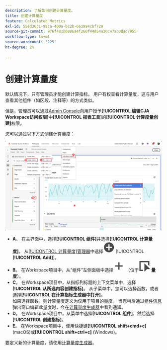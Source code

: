 ```yaml
---
description: 了解如何创建计算量度。
title: 创建计算量度
feature: Calculated Metrics
exl-id: 55ed36c1-99ca-400a-bc2b-661994cbf720
source-git-commit: 976f481b6886a4f260f44854a30c47ab0dad7955
workflow-type: tm+mt
source-wordcount: '225'
ht-degree: 2%

---
```


# 创建计算量度

默认情况下，只有管理员才能创建计算指标。 用户有权查看计算量度，这与用户查看其他组件（如区段、注释等）的方式类似。

但是，管理员可以通过[Admin Console](/help/technotes/access-control.md#user-level-access)向用户授予&#x200B;**[!UICONTROL 编辑CJA Workspace访问权限]**&#x200B;中&#x200B;**[!UICONTROL 报表工具]**&#x200B;的&#x200B;**[!UICONTROL 计算度量创建]**&#x200B;权限。


您可以通过以下方式创建计算量度：

![创建计算量度的方式](assets/create-metric.png)

* **A**。 在主界面中，选择&#x200B;**[!UICONTROL 组件]**&#x200B;并选择&#x200B;**[!UICONTROL 计算量度]**。 从[[!UICONTROL 计算量度]管理器](/help/components/calc-metrics/cm-workflow/cm-manager.md)中选择![AddCircle](/help/assets/icons/AddCircle.svg) [!UICONTROL **[!UICONTROL Add]**]。
* **B**。 在Workspace项目中，从“组件”左侧面板中选择![添加](/help/assets/icons/Add.svg) （位于![事件](/help/assets/icons/Event.svg) **量度**）。
* **C**。 在Workspace项目中，从指标列标题的上下文菜单中，选择&#x200B;**[!UICONTROL 从所选内容创建指标]**。 从子菜单中，您可以选择函数，或者选择&#x200B;**[!UICONTROL 在计算指标生成器中打开]**。 <br/>如果选择函数，则计算量度定义为仅用于项目的量度。 当您稍后通过[组件信息](/help/components/use-components-in-workspace.md#component-info)弹出窗口编辑此量度时，会在[计算量度生成器](/help/components/calc-metrics/cm-workflow/cm-build-metrics.md)中看到通知。
* **D**。 在Workspace项目中，从菜单中选择&#x200B;**[!UICONTROL 组件]**，然后选择&#x200B;**[!UICONTROL 创建指标]**。
* **E**。 在Workspace项目中，使用快捷键&#x200B;**[!UICONTROL shift+cmd+c]** (macOS)或&#x200B;**[!UICONTROL shift+ctrl+c]** (Windows)。

要定义新的计算量度，请使用[计算量度生成器](/help/components/calc-metrics/cm-workflow/cm-build-metrics.md)。

<!--

Learn about the steps to take for creating calculated metrics.

| Workflow Task | Description |
| --- | --- |
| Plan Calculated Metrics | Especially for metrics that are going to be officially "approved", it makes sense to outline which calculated metrics will be widely used and how they will be defined. |
| [Build](/help/components/calc-metrics/cm-workflow/cm-build-metrics.md) Calculated Metrics | Build and edit calculated and advanced calculated metrics for use in [!DNL Customer Journey Analytics] components. |
| [Tag](cm-tagging.md) Calculated Metrics | Tag calculated metrics for ease of organization and sharing. See how to plan and assign tags for simple and advanced searches and organization. |
| [Approve](cm-approving.md) Calculated Metrics | Approve calculated metrics to make them canonical. |
| Apply Calculated Metrics | You can apply metrics directly from a report, from the Metric Selector (to access it, click [!UICONTROL Show Metrics]). |
| Filter Calculated Metrics | In the Metric Selector, click [!UICONTROL Advanced Selection] and filter by tags, owners, and other filters (Show All, Mine, Shared With me, Favorites, and Approved.) |
| Mark Calculated Metrics as [Favorites](cm-finding.md) | Marking metrics as favorites is another way to organize them for ease of use.|

-->
